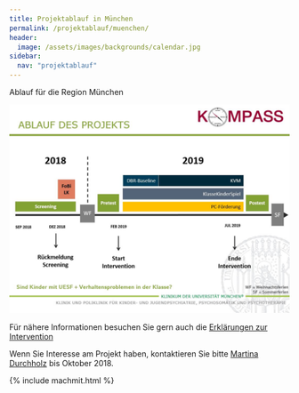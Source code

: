 ```yaml
---
title: Projektablauf in München
permalink: /projektablauf/muenchen/
header:
  image: /assets/images/backgrounds/calendar.jpg
sidebar:
  nav: "projektablauf"
---
```


Ablauf für die Region München

![Grafik zum Projektablauf München](/assets/images/Ablauf_MUC.JPG)

Für nähere Informationen besuchen Sie gern auch die [Erklärungen zur Intervention](http://www.kompass-forschung.de/ueber-die-studie/interventionen/) 

Wenn Sie Interesse am Projekt haben, kontaktieren Sie bitte [Martina Durchholz](http://www.kompass-forschung.de/team/#Martina+Durchholz%2C+M.+Sc.) bis Oktober 2018.

{% include machmit.html %}



